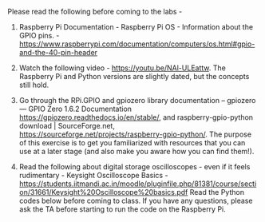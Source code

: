 Please read the following before coming to the labs -

1. Raspberry Pi Documentation - Raspberry Pi OS - Information about the GPIO pins. - https://www.raspberrypi.com/documentation/computers/os.html#gpio-and-the-40-pin-header 

2. Watch the following video - https://youtu.be/NAl-ULEattw. The Raspberry Pi and Python versions are slightly dated, but the concepts still hold.

3. Go through the RPi.GPIO and gpiozero library documentation – gpiozero — GPIO Zero 1.6.2 Documentation https://gpiozero.readthedocs.io/en/stable/, and raspberry-gpio-python download | SourceForge.net, https://sourceforge.net/projects/raspberry-gpio-python/. The purpose of this exercise is to get you familiarized with resources that you can use at a later stage (and also make you aware how you can find them!).

4. Read the following about digital storage oscilloscopes - even if it feels rudimentary - Keysight Oscilloscope Basics - https://students.iitmandi.ac.in/moodle/pluginfile.php/81381/course/section/31661/Keysight%20Oscilloscope%20basics.pdf 
Read the Python codes below before coming to class. If you have any questions, please ask the TA before starting to run the code on the Raspberry Pi.



